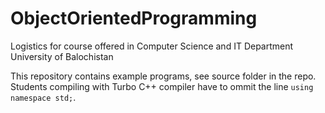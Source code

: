 # ObjectOrientedProgramming
Logistics for course offered in Computer Science and IT Department University of Balochistan

This repository contains example programs, see source folder in the repo. Students compiling with Turbo C++ compiler have to ommit the 
line `using namespace std;`. 
